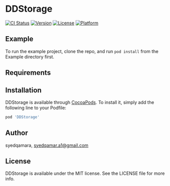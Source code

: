 # DDStorage

[![CI Status](https://img.shields.io/travis/syedqamara/DDStorage.svg?style=flat)](https://travis-ci.org/syedqamara/DDStorage)
[![Version](https://img.shields.io/cocoapods/v/DDStorage.svg?style=flat)](https://cocoapods.org/pods/DDStorage)
[![License](https://img.shields.io/cocoapods/l/DDStorage.svg?style=flat)](https://cocoapods.org/pods/DDStorage)
[![Platform](https://img.shields.io/cocoapods/p/DDStorage.svg?style=flat)](https://cocoapods.org/pods/DDStorage)

## Example

To run the example project, clone the repo, and run `pod install` from the Example directory first.

## Requirements

## Installation

DDStorage is available through [CocoaPods](https://cocoapods.org). To install
it, simply add the following line to your Podfile:

```ruby
pod 'DDStorage'
```

## Author

syedqamara, syedqamar.a1@gmail.com

## License

DDStorage is available under the MIT license. See the LICENSE file for more info.
